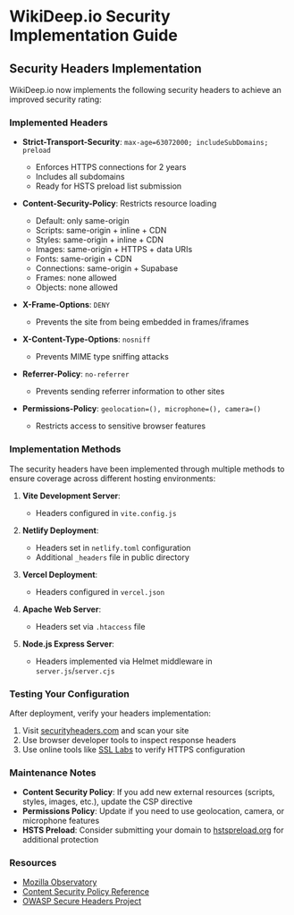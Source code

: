 # WikiDeep.io Security Implementation Guide

## Security Headers Implementation

WikiDeep.io now implements the following security headers to achieve an improved security rating:

### Implemented Headers

- **Strict-Transport-Security**: `max-age=63072000; includeSubDomains; preload`
  - Enforces HTTPS connections for 2 years
  - Includes all subdomains
  - Ready for HSTS preload list submission

- **Content-Security-Policy**: Restricts resource loading
  - Default: only same-origin
  - Scripts: same-origin + inline + CDN
  - Styles: same-origin + inline + CDN
  - Images: same-origin + HTTPS + data URIs
  - Fonts: same-origin + CDN
  - Connections: same-origin + Supabase
  - Frames: none allowed
  - Objects: none allowed

- **X-Frame-Options**: `DENY`
  - Prevents the site from being embedded in frames/iframes

- **X-Content-Type-Options**: `nosniff`
  - Prevents MIME type sniffing attacks

- **Referrer-Policy**: `no-referrer`
  - Prevents sending referrer information to other sites

- **Permissions-Policy**: `geolocation=(), microphone=(), camera=()`
  - Restricts access to sensitive browser features

### Implementation Methods

The security headers have been implemented through multiple methods to ensure coverage across different hosting environments:

1. **Vite Development Server**: 
   - Headers configured in `vite.config.js`

2. **Netlify Deployment**:
   - Headers set in `netlify.toml` configuration
   - Additional `_headers` file in public directory

3. **Vercel Deployment**:
   - Headers configured in `vercel.json`

4. **Apache Web Server**:
   - Headers set via `.htaccess` file

5. **Node.js Express Server**:
   - Headers implemented via Helmet middleware in `server.js`/`server.cjs`

### Testing Your Configuration

After deployment, verify your headers implementation:

1. Visit [securityheaders.com](https://securityheaders.com/) and scan your site
2. Use browser developer tools to inspect response headers
3. Use online tools like [SSL Labs](https://www.ssllabs.com/ssltest/) to verify HTTPS configuration

### Maintenance Notes

- **Content Security Policy**: If you add new external resources (scripts, styles, images, etc.), update the CSP directive
- **Permissions Policy**: Update if you need to use geolocation, camera, or microphone features
- **HSTS Preload**: Consider submitting your domain to [hstspreload.org](https://hstspreload.org/) for additional protection

### Resources

- [Mozilla Observatory](https://observatory.mozilla.org/)
- [Content Security Policy Reference](https://content-security-policy.com/)
- [OWASP Secure Headers Project](https://owasp.org/www-project-secure-headers/)